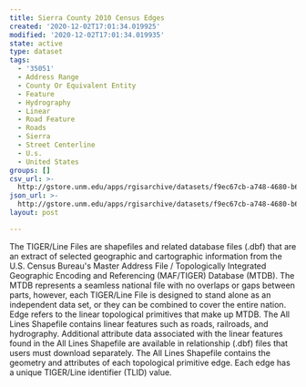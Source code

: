 ```yaml
---
title: Sierra County 2010 Census Edges
created: '2020-12-02T17:01:34.019925'
modified: '2020-12-02T17:01:34.019935'
state: active
type: dataset
tags:
  - '35051'
  - Address Range
  - County Or Equivalent Entity
  - Feature
  - Hydrography
  - Linear
  - Road Feature
  - Roads
  - Sierra
  - Street Centerline
  - U.s.
  - United States
groups: []
csv_url: >-
  http://gstore.unm.edu/apps/rgisarchive/datasets/f9ec67cb-a748-4680-b6e8-b165eef31909/tl_2010_35051_edges.derived.csv
json_url: >-
  http://gstore.unm.edu/apps/rgisarchive/datasets/f9ec67cb-a748-4680-b6e8-b165eef31909/tl_2010_35051_edges.derived.json
layout: post

---
```

The TIGER/Line Files are shapefiles and related database files (.dbf) that are an extract of selected geographic and cartographic information from the U.S. Census Bureau's Master Address File / Topologically Integrated Geographic Encoding and Referencing (MAF/TIGER) Database (MTDB).  The MTDB represents a seamless national file with no overlaps or gaps between parts, however, each TIGER/Line File is designed to stand alone as an independent data set, or they can be combined to cover the entire nation.  Edge refers to the linear topological primitives that make up MTDB.  The All Lines Shapefile contains linear features such as roads, railroads, and hydrography.  Additional attribute data associated with the linear features found in the All Lines Shapefile are available in relationship (.dbf) files that users must download separately.  The All Lines Shapefile contains the geometry and attributes of each topological primitive edge.  Each edge has a unique TIGER/Line identifier (TLID) value.  

